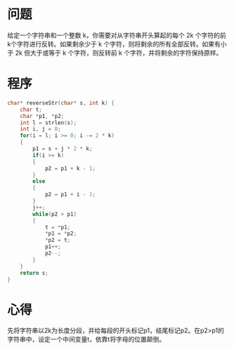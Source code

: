# 问题
给定一个字符串和一个整数 k，你需要对从字符串开头算起的每个 2k 个字符的前k个字符进行反转。如果剩余少于 k 个字符，则将剩余的所有全部反转。如果有小于 2k 但大于或等于 k 个字符，则反转前 k 个字符，并将剩余的字符保持原样。
# 程序
```C
char* reverseStr(char* s, int k) {
    char t;
    char *p1, *p2;
    int l = strlen(s);
    int i, j = 0;
    for(i = l; i >= 0; i -= 2 * k)
    {
        p1 = s + j * 2 * k;
        if(i >= k) 
        {
            p2 = p1 + k - 1;
        }
        else 
        {
            p2 = p1 + i - 1;
        }
        j++;
        while(p2 > p1)
        {
            t = *p1;
            *p1 = *p2;
            *p2 = t;
            p1++;
            p2--;
        }
    }
    return s;
}
```
# 心得
先将字符串以2k为长度分段，并给每段的开头标记p1，结尾标记p2。在p2>p1的字符串中，设定一个中间变量t，依靠t将字母的位置颠倒。